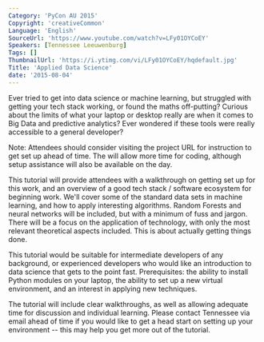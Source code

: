 ```yaml
---
Category: 'PyCon AU 2015'
Copyright: 'creativeCommon'
Language: 'English'
SourceUrl: 'https://www.youtube.com/watch?v=LFy01OYCoEY'
Speakers: [Tennessee Leeuwenburg]
Tags: []
ThumbnailUrl: 'https://i.ytimg.com/vi/LFy01OYCoEY/hqdefault.jpg'
Title: 'Applied Data Science'
date: '2015-08-04'
---
```

Ever tried to get into data science or machine learning, but struggled with getting your tech stack working, or found the maths off-putting? Curious about the limits of what your laptop or desktop really are when it comes to Big Data and predictive analytics? Ever wondered if these tools were really accessible to a general developer?

Note: Attendees should consider visiting the project URL for instruction to get set up ahead of time. The will allow more time for coding, although setup assistance will also be available on the day.

This tutorial will provide attendees with a walkthrough on getting set up for this work, and an overview of a good tech stack / software ecosystem for beginning work. We'll cover some of the standard data sets in machine learning, and how to apply interesting algorithms. Random Forests and neural networks will be included, but with a minimum of fuss and jargon. There will be a focus on the application of technology, with only the most relevant theoretical aspects included. This is about actually getting things done.

This tutorial would be suitable for intermediate developers of any background, or experienced developers who would like an introduction to data science that gets to the point fast. Prerequisites: the ability to install Python modules on your laptop, the ability to set up a new virtual environment, and an interest in applying new techniques.

The tutorial will include clear walkthroughs, as well as allowing adequate time for discussion and individual learning. Please contact Tennessee via email ahead of time if you would like to get a head start on setting up your environment -- this may help you get more out of the tutorial. 

